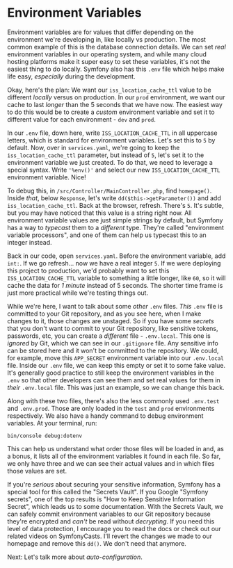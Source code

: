 # Environment Variables

Environment variables are for values that differ depending on the environment we're developing in, like locally vs production. The most common example of this is the database connection details. We can set *real* environment variables in our operating system, and while many cloud hosting platforms make it super easy to set these variables, it's not the easiest thing to do locally. Symfony also has this `.env` file which helps make life easy, *especially* during the development.

Okay, here's the plan: We want our `iss_location_cache_ttl` value to be different *locally* versus on production. In our `prod` environment, we want our cache to last *longer* than the 5 seconds that we have now. The easiest way to do this would be to create a *custom* environment variable and set it to different value for each environment - `dev` and `prod`.

In our `.env` file, down here, write `ISS_LOCATION_CACHE_TTL` in all uppercase letters, which is standard for environment variables. Let's set this to `5` by default. Now, over in `services.yaml`, we're going to keep the `iss_location_cache_ttl` parameter, but instead of `5`, let's set it to the environment variable we just created. To do that, we need to leverage a special syntax. Write `'%env()'` and select our new `ISS_LOCATION_CACHE_TTL` environment variable. Nice!

To debug this, in `/src/Controller/MainController.php`, find `homepage()`. Inside *that*, below `Response`, let's write `dd($this->getParameter())` and add `iss_location_cache_ttl`. Back at the browser, refresh. There's `5`. It's subtle, but you may have noticed that this value is a string right now. All environment variable values are just simple strings by default, but Symfony has a way to *typecast* them to a *different* type. They're called "environment variable processors", and one of them can help us typecast this to an integer instead.

Back in our code, open `services.yaml`. Before the environment variable, add `int:`. If we go refresh... now we have a real integer `5`. If we were deploying this project to production, we'd probably want to set this `ISS_LOCATION_CACHE_TTL` variable to something a little longer, like `60`, so it will cache the data for *1 minute* instead of 5 seconds. The shorter time frame is just more practical while we're testing things out.

While we're here, I want to talk about some *other* `.env` files. *This* `.env` file is committed to your Git repository, and as you see here, when I make changes to it, those changes are unstaged. So if you have some *secrets* that you don't want to commit to your Git repository, like sensitive tokens, passwords, etc, you can create a *different* file - `.env.local`. This one is *ignored* by Git, which we can see in our `.gitignore` file. Any sensitive info can be stored here and it won't be committed to the repository. We could, for example, move this `APP_SECRET` environment variable into our `.env.local` file. Inside our `.env` file, we can keep this empty or set it to some fake value. It's generally good practice to still keep the environment variables in the `.env` so that other developers can see them and set real values for them in *their* `.env.local` file. This was just an example, so we can change this back.

Along with these two files, there's also the less commonly used `.env.test` and `.env.prod`. Those are only loaded in the `test` and `prod` environments respectively. We also have a handy command to debug environment variables. At your terminal, run:

```terminal
bin/console debug:dotenv
```

This can help us understand what order those files will be loaded in and, as a bonus, it lists all of the environment variables it found in each file. So far, we only have three and we can see their actual values and in which files those values are set.

If you're *serious* about securing your sensitive information, Symfony has a special tool for this called the "Secrets Vault". If you Google "Symfony secrets", one of the top results is "How to Keep Sensitive Information Secret", which leads us to some documentation. With the Secrets Vault, we can safely commit environment variables to our Git repository because they're encrypted and *can't* be read without *decrypting*. If you need this level of data protection, I encourage you to read the docs or check out our related videos on SymfonyCasts. I'll revert the changes we made to our homepage and remove this `dd()`. We don't need that anymore.

Next: Let's talk more about *auto-configuration*.
